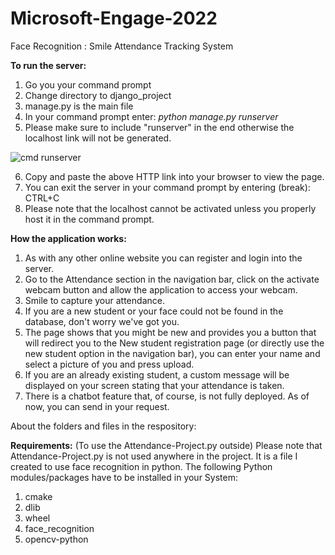 # Microsoft-Engage-2022
Face Recognition : Smile Attendance Tracking System

**To run the server:**
1. Go you your command prompt
2. Change directory to django_project
3. manage.py is the main file
4. In your command prompt enter: _python manage.py runserver_
5. Please make sure to include "runserver" in the end otherwise the localhost link will not be generated.

![cmd runserver](https://user-images.githubusercontent.com/88975253/170864104-85770d38-a232-484f-9e4d-e5ca278b956e.jpg)

6. Copy and paste the above HTTP link into your browser to view the page.
7. You can exit the server in your command prompt by entering (break): CTRL+C 
8. Please note that the localhost cannot be activated unless you properly host it in the command prompt.

**How the application works:**
1. As with any other online website you can register and login into the server.
2. Go to the Attendance section in the navigation bar, click on the activate webcam button and allow the application to access your webcam.
3. Smile to capture your attendance.
4. If you are a new student or your face could not be found in the database, don't worry we've got you.
5. The page shows that you might be new and provides you a button that will redirect you to the New student registration page (or directly use the new student option in the navigation bar), you can enter your name and select a picture of you and press upload.
6. If you are an already existing student, a custom message will be displayed on your screen stating that your attendance is taken.
7. There is a chatbot feature that, of course, is not fully deployed. As of now, you can send in your request.

About the folders and files in the respository:


**Requirements:**
(To use the Attendance-Project.py outside)
Please note that Attendance-Project.py is not used anywhere in the project. It is a file I created to use face recognition in python.
The following Python modules/packages have to be installed in your System:
1. cmake
2. dlib
3. wheel
4. face_recognition
5. opencv-python
